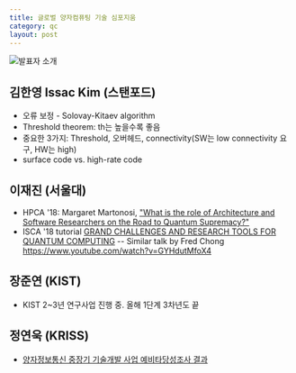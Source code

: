 ```yaml
---
title: 글로벌 양자컴퓨팅 기술 심포지움
category: qc
layout: post
---
```


![발표자 소개](https://lh3.googleusercontent.com/f2PhqfVPrFrVY__6SrC5z2csNTNCoUz2FgPcBB_ZATEnemKJjn7cwgkg_qQA0_zYVloOp8E3eN1uPHXs-eo0m6AbLpcqsvNcVzEyYENXWh-sF6CWhMfEcxLUiDXa4FJ_v8udrmlGD_9bZ8Zps_5_t2eQG2HkypbJA1v9HXlXpNcgof1KFFsK8yGf8BkC0y8jVpPUzzI48_MJAcb8zDa9FltkVJoN23_qh5td_IVn3mYSaa4va-8QAtG9Px18Qcqbk05brgDajK69ye9mSNqCKxXsBl_tNo9xxCRgH6loCuEuL_sp3CBin2QHE-HFs6m856Ur_yWhQ3aRMv8Fbk_y-dWcSIW6fE-37Zk6upUL_BsdzgWlSV8_RQ732AoD5Tis3d73zbkyObvNVGoPDfT2ZlofU3Qh-CV51PCxBqsusidE4accorPWKopNVu4x-Ezt2iqobo8WLIDlS7SJdgnIVM2ULUNB-N2z9Nd5_sxVTgJRp9z1y4UrlxzoeGbER79oNb1YUff8z9dELM8xqNwwlMy4nBPVsRDYadvFYVgQ_oCuHIzlnHhBJD207XdxNKVvBw1_Fb_rJAxbG4OXg-BY8erNCMsPYtpQR_lHSPlh=w714-h952-no)

## 김한영 Issac Kim (스탠포드)
- 오류 보정 - Solovay-Kitaev algorithm
- Threshold theorem: th는 높을수록 좋음
- 중요한 3가지: Threshold, 오버헤드, connectivity(SW는 low connectivity 요구, HW는  high)
- surface code vs. high-rate code

## 이재진 (서울대)
- HPCA '18: Margaret Martonosi, ["What is the role of Architecture and Software Researchers on the Road to Quantum Supremacy?"](https://pdfs.semanticscholar.org/presentation/0b37/429b1784d0e93138596773c7c2e3f52b822b.pdf)
- ISCA '18 tutorial [GRAND CHALLENGES AND RESEARCH TOOLS FOR QUANTUM COMPUTING](https://www.epiqc.cs.uchicago.edu/isca2018/)
-- Similar talk by Fred Chong https://www.youtube.com/watch?v=GYHdutMfoX4

## 장준연 (KIST)
- KIST 2~3년 연구사업 진행 중. 올해 1단계 3차년도 끝

## 정연욱 (KRISS)
- [양자정보통신 중장기 기술개발 사업 예비타당성조사 결과](http://www.kistep.re.kr/getFileDown.jsp?fileIdx=9142&contentIdx=12011&tbIdx=BRD_BOARD)

